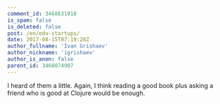 ```yaml
---
comment_id: 3468631918
is_spam: false
is_deleted: false
post: /en/edu-startups/
date: 2017-08-15T07:19:28Z
author_fullname: 'Ivan Grishaev'
author_nickname: 'igrishaev'
author_is_anon: false
parent_id: 3468074907
---
```


<p>I heard of them a little. Again, I think reading a good book plus asking a friend who is good at Clojure would be enough.</p>
